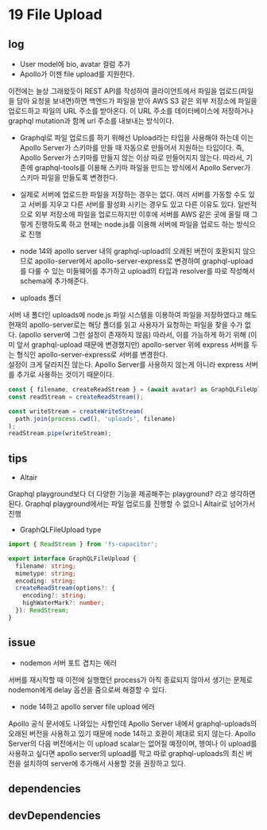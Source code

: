 # 19 File Upload

## log

- User model에 bio, avatar 컬럼 추가
- Apollo가 이젠 file upload를 지원한다.

이전에는 늘상 그래왔듯이 REST API를 작성하여 클라이언트에서 파일을 업로드(파일을 담아 요청을 보내면)하면 백엔드가 파일을 받아 AWS S3 같은 외부 저장소에 파일을 업로드하고 파일의 URL 주소를 받아온다. 이 URL 주소를 데이터베이스에 저장하거나 graphql mutation과 함께 url 주소를 내보내는 방식이다.

- Graphql로 파일 업로드를 하기 위해선 Upload라는 타입을 사용해야 하는데 이는 Apollo Server가 스키마를 만들 때 자동으로 만들어서 지원하는 타입이다. 즉, Apollo Server가 스키마를 만들지 않는 이상 따로 만들어지지 않는다. 따라서, 기존에 graphql-tools를 이용해 스키마 파일을 만드는 방식에서 Apollo Server가 스키마 파일을 만들도록 변경한다.

- 실제로 서버에 업로드한 파일을 저장하는 경우는 없다. 여러 서버를 가동할 수도 있고 서버를 지우고 다른 서버를 활성화 시키는 경우도 있고 다른 이유도 있다. 일반적으로 외부 저장소에 파일을 업로드하지만 이후에 서버를 AWS 같은 곳에 올릴 때 그렇게 진행하도록 하고 현재는 node.js를 이용해 서버에 파일을 업로드 하는 방식으로 진행

- node 14와 apollo server 내의 graphql-upload의 오래된 버전이 호환되지 않으므로 apollo-server에서 apollo-server-express로 변경하여 graphql-upload를 다룰 수 있는 미들웨어를 추가하고 upload의 타입과 resolver를 따로 작성해서 schema에 추가해준다.

- uploads 폴더

서버 내 폴더인 uploads에 node.js 파일 시스템을 이용하여 파일을 저장하였다고 해도 현재의 apollo-server로는 해당 폴더를 읽고 사용자가 요청하는 파일을 찾을 수가 없다. (apollo server에 그런 설정이 존재하지 않음) 따라서, 이를 가능하게 하기 위해 (이미 앞서 graphql-upload 때문에 변경했지만) apollo-server 위에 express 서버를 두는 형식인 apollo-server-express로 서버를 변경한다.  
설정이 크게 달라지진 않는다. Apollo Server를 사용하지 않는게 아니라 express 서버를 추가로 사용하는 것이기 때문이다.

```ts
const { filename, createReadStream } = (await avatar) as GraphQLFileUpload;
const readStream = createReadStream();

const writeStream = createWriteStream(
  path.join(process.cwd(), 'uploads', filename)
);
readStream.pipe(writeStream);
```

## tips

- Altair

Graphql playground보다 더 다양한 기능을 제공해주는 playground? 라고 생각하면 된다. Graphql playground에서는 파일 업로드를 진행할 수 없으니 Altair로 넘어가서 진행

- GraphQLFileUpload type

```ts
import { ReadStream } from 'fs-capacitor';

export interface GraphQLFileUpload {
  filename: string;
  mimetype: string;
  encoding: string;
  createReadStream(options?: {
    encoding?: string;
    highWaterMark?: number;
  }): ReadStream;
}
```

## issue

- nodemon 서버 포트 겹치는 에러

서버를 재시작할 때 이전에 실행했던 process가 아직 종료되지 않아서 생기는 문제로 nodemon에게 delay 옵션을 줌으로써 해결할 수 있다.

- node 14하고 apollo server file upload 에러

Apollo 공식 문서에도 나와있는 사항인데 Apollo Server 내에서 graphql-uploads의 오래된 버전을 사용하고 있기 때문에 node 14하고 호환이 제대로 되지 않는다. Apollo Server의 다음 버전에서는 이 upload scalar는 없어질 예정이며, 행여나 이 upload를 사용하고 싶다면 apollo server의 upload를 막고 따로 graphql-uploads의 최신 버전을 설치하여 server에 추가해서 사용할 것을 권장하고 있다.

## dependencies

## devDependencies

